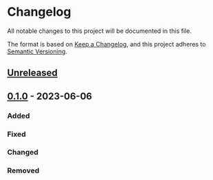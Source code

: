 # Changelog

All notable changes to this project will be documented in this file.

The format is based on [Keep a Changelog](https://keepachangelog.com/en/1.0.0/),
and this project adheres to [Semantic Versioning](https://semver.org/spec/v2.0.0.html).

## [Unreleased]

## [0.1.0] - 2023-06-06

### Added

### Fixed

### Changed

### Removed

[unreleased]: https://github.com/IslasGECI/clean_dcco_data/compare/v0.1.0...HEAD
[0.1.0]: https://github.com/IslasGECI/clean_dcco_data/compare/v0.0.0...v0.1.0
